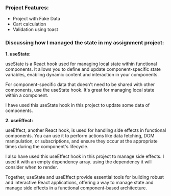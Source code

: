 ### Project Features:

- Project with Fake Data
- Cart calculation
- Validation using toast


### Discussing how I managed the state in my assignment project:

**1.  useState:**

useState is a React hook used for managing local state within functional components. It allows you to define and update component-specific state variables, enabling dynamic content and interaction in your components.

For component-specific data that doesn't need to be shared with other components, use the useState hook. It's great for managing local state within a component.

I have used this useState hook in this project to update some data of components.

**2. useEffect:**

useEffect, another React hook, is used for handling side effects in functional components. You can use it to perform actions like data fetching, DOM manipulation, or subscriptions, and ensure they occur at the appropriate times during the component's lifecycle.

I also have used this useEffect hook in this project to manage side effects. I used it with an empty dependency array. using the dependency it will consider when to render. 

Together, useState and useEffect provide essential tools for building robust and interactive React applications, offering a way to manage state and manage side effects in a functional component-based architecture.
